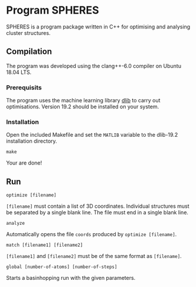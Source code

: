 # Program SPHERES

SPHERES is a program package written in C++ for optimising and analysing cluster structures.

## Compilation

The program was developed using the clang++-6.0 compiler on Ubuntu 18.04 LTS.

### Prerequisits

The program uses the machine learning library [dlib](https://github.com/davisking/dlib) to carry out optimisations. Version 19.2 should be installed on your system.

### Installation

Open the included Makefile and set the `MATLIB` variable to the dlib-19.2 installation directory.

```
make
```

Your are done!

## Run

```
optimize [filename]
```
`[filename]` must contain a list of 3D coordinates. Individual structures must be separated by a single blank line. The file must end in a single blank line.

```
analyze
```
Automatically opens the file `coords` produced by `optimize [filename]`.

```
match [filename1] [filename2]
```
`[filename1]` and `[filename2]` must be of the same format as `[filename]`.

```
global [number-of-atoms] [number-of-steps]
```
Starts a basinhopping run with the given parameters.





